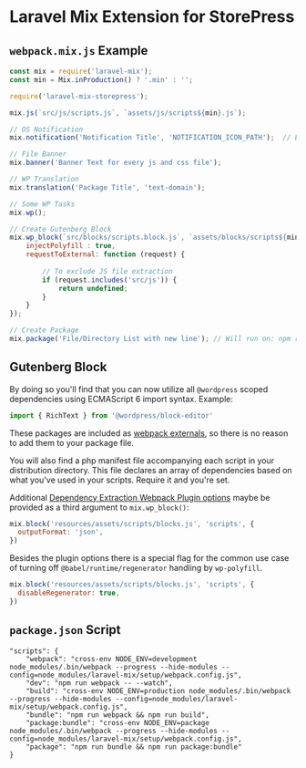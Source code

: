 # Laravel Mix Extension for StorePress

`webpack.mix.js` Example
---

```js
const mix = require('laravel-mix');
const min = Mix.inProduction() ? '.min' : '';

require('laravel-mix-storepress');

mix.js(`src/js/scripts.js`, `assets/js/scripts${min}.js`);

// OS Notification
mix.notification('Notification Title', 'NOTIFICATION_ICON_PATH');  // Example: Mix.paths.root('images/icon.png')

// File Banner
mix.banner('Banner Text for every js and css file');

// WP Translation
mix.translation('Package Title', 'text-domain');

// Some WP Tasks
mix.wp();

// Create Gutenberg Block
mix.wp_block(`src/blocks/scripts.block.js`, `assets/blocks/scripts${min}.js`, {
    injectPolyfill : true,
    requestToExternal: function (request) {
        
        // To exclude JS file extraction
        if (request.includes('src/js')) {
            return undefined;
        }
    }
});

// Create Package
mix.package('File/Directory List with new line'); // Will run on: npm run package
```

Gutenberg Block 
---

By doing so you'll find that you can now utilize all `@wordpress` scoped dependencies using ECMAScript 6 import syntax. Example:
```js
import { RichText } from '@wordpress/block-editor'
```
These packages are included as [webpack externals](https://webpack.js.org/configuration/externals/), so there is no reason to add them to your package file.

You will also find a php manifest file accompanying each script in your distribution directory. This file declares an array of dependencies based on what you've used in your scripts. Require it and you're set.

Additional [Dependency Extraction Webpack Plugin options](https://www.npmjs.com/package/@wordpress/dependency-extraction-webpack-plugin#options) maybe be provided as a third argument to `mix.wp_block()`:

```js
mix.block('resources/assets/scripts/blocks.js', 'scripts', {
  outputFormat: 'json',
})
```

Besides the plugin options there is a special flag for the common use case of turning off `@babel/runtime/regenerator` handling by `wp-polyfill`.

```js
mix.block('resources/assets/scripts/blocks.js', 'scripts', {
  disableRegenerator: true,
})
```

`package.json` Script
---
```
"scripts": {
    "webpack": "cross-env NODE_ENV=development node_modules/.bin/webpack --progress --hide-modules --config=node_modules/laravel-mix/setup/webpack.config.js",
    "dev": "npm run webpack -- --watch",
    "build": "cross-env NODE_ENV=production node_modules/.bin/webpack --progress --hide-modules --config=node_modules/laravel-mix/setup/webpack.config.js",
    "bundle": "npm run webpack && npm run build",
    "package:bundle": "cross-env NODE_ENV=package node_modules/.bin/webpack --progress --hide-modules --config=node_modules/laravel-mix/setup/webpack.config.js",
    "package": "npm run bundle && npm run package:bundle"
}
```